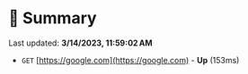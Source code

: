 # 📖 Summary
Last updated: **3/14/2023, 11:59:02 AM**

- `GET` [https://google.com](https://google.com) - **Up** (153ms)
